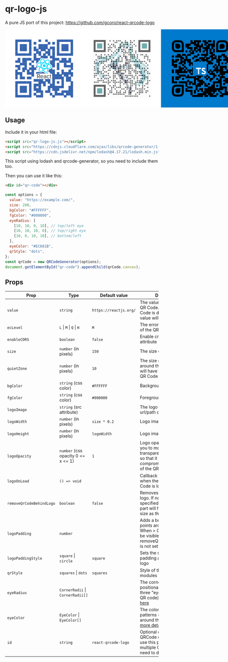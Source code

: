 # qr-logo-js

A pure JS port of this project: https://github.com/gcoro/react-qrcode-logo

<div style="display: flex; flex-direction: row;">
	<img src="res/qrcode-react.png" height="256" width="256">
	<img src="res/qrcode-mikuv3.png" height="256" width="256">
	<img src="res/qrcode-ts.png" height="256" width="256">
  <img src="res/qrcode-android.png" height="256" width="256">
  <img src="res/qrcode-custom.png" height="256" width="256">
</div>

## Usage

Include it in your html file:

```html
<script src="qr-logo-js.js"></script>
<script src="https://cdnjs.cloudflare.com/ajax/libs/qrcode-generator/1.4.4/qrcode.min.js"></script>
<script src="https://cdn.jsdelivr.net/npm/lodash@4.17.21/lodash.min.js"></script>
```

This script using lodash and qrcode-generator, so you need to include them too.

Then you can use it like this:

```html
<div id="qr-code"></div>
```

```javascript
const options = {
  value: "https://example.com/",
  size: 200,
  bgColor: "#FFFFFF",
  fgColor: "#000000",
  eyeRadius: [
    [10, 10, 0, 10], // top/left eye
    [10, 10, 10, 0], // top/right eye
    [10, 0, 10, 10], // bottom/left
  ],
  eyeColor: "#EC681B",
  qrStyle: "dots",
};
const qrCode = new QRCodeGenerator(options);
document.getElementById("qr-code").appendChild(qrCode.canvas);
```

## Props

| Prop                     | Type                                 | Default value          | Description                                                                                                                                    |
| ------------------------ | ------------------------------------ | ---------------------- | ---------------------------------------------------------------------------------------------------------------------------------------------- |
| `value`                  | `string`                             | `https://reactjs.org/` | The value encoded in the QR Code. When the QR Code is decoded, this value will be returned                                                     |
| `ecLevel`                | `L` &#124; `M` &#124; `Q` &#124; `H` | `M`                    | The error correction level of the QR Code                                                                                                      |
| `enableCORS`             | `boolean`                            | `false`                | Enable crossorigin attribute                                                                                                                   |
| `size`                   | `number` (in pixels)                 | `150`                  | The size of the QR Code                                                                                                                        |
| `quietZone`              | `number` (in pixels)                 | `10`                   | The size of the quiet zone around the QR Code. This will have the same color as QR Code bgColor                                                |
| `bgColor`                | `string` (css color)                 | `#FFFFFF`              | Background color                                                                                                                               |
| `fgColor`                | `string` (css color)                 | `#000000`              | Foreground color                                                                                                                               |
| `logoImage`              | `string` (src attribute)             |                        | The logo image. It can be a url/path or a base64 value                                                                                         |
| `logoWidth`              | `number` (in pixels)                 | `size * 0.2`           | Logo image width                                                                                                                               |
| `logoHeight`             | `number` (in pixels)                 | `logoWidth`            | Logo image height                                                                                                                              |
| `logoOpacity`            | `number` (css opacity 0 <= x <= 1)   | `1`                    | Logo opacity. This allows you to modify the transparency of your logo, so that it won't compromise the readability of the QR Code              |
| `logoOnLoad`             | `() => void`                         |                        | Callback function to know when the logo in the QR Code is loaded                                                                               |
| `removeQrCodeBehindLogo` | `boolean`                            | `false`                | Removes points behind the logo. If no logoPadding is specified, the removed part will have the same size as the logo                           |
| `logoPadding`            | `number`                             |                        | Adds a border with no points around the logo. When > 0, the padding will be visible even if the prop removeQrCodeBehindLogo is not set to true |
| `logoPaddingStyle`       | `square` &#124; `circle`             | `square`               | Sets the shape of the padding area around the logo                                                                                             |
| `qrStyle`                | `squares` &#124; `dots`              | `squares`              | Style of the QR Code modules                                                                                                                   |
| `eyeRadius`              | `CornerRadii` &#124; `CornerRadii[]` |                        | The corner radius for the positional patterns (the three "eyes" around the QR code). [See more details here](res/eyeRadius_doc.md)             |
| `eyeColor`               | `EyeColor` &#124; `EyeColor[]`       |                        | The color for the positional patterns (the three "eyes" around the QR code). [See more details here](res/eyeColor_doc.md)                      |
| `id`                     | `string`                             | `react-qrcode-logo`    | Optional custom id for the QRCode canvas. You can use this prop if you have multiple QRCodes and need to differentiate them                    |
